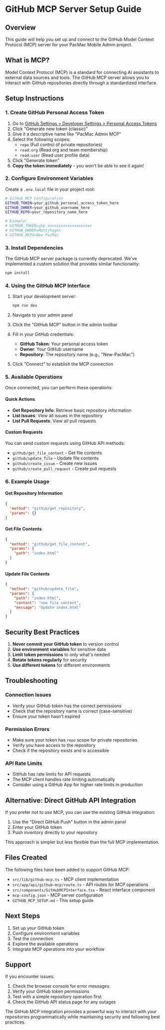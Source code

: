 # GitHub MCP Server Setup Guide

## Overview

This guide will help you set up and connect to the GitHub Model Context Protocol (MCP) server for your PacMac Mobile Admin project.

## What is MCP?

Model Context Protocol (MCP) is a standard for connecting AI assistants to external data sources and tools. The GitHub MCP server allows you to interact with GitHub repositories directly through a standardized interface.

## Setup Instructions

### 1. Create GitHub Personal Access Token

1. Go to [GitHub Settings > Developer Settings > Personal Access Tokens](https://github.com/settings/tokens)
2. Click "Generate new token (classic)"
3. Give it a descriptive name like "PacMac Admin MCP"
4. Select the following scopes:
   - `repo` (Full control of private repositories)
   - `read:org` (Read org and team membership)
   - `read:user` (Read user profile data)
5. Click "Generate token"
6. **Copy the token immediately** - you won't be able to see it again!

### 2. Configure Environment Variables

Create a `.env.local` file in your project root:

```bash
# GitHub MCP Configuration
GITHUB_TOKEN=your_github_personal_access_token_here
GITHUB_OWNER=your_github_username_here
GITHUB_REPO=your_repository_name_here

# Example:
# GITHUB_TOKEN=ghp_xxxxxxxxxxxxxxxxxxxx
# GITHUB_OWNER=Mattjhagen
# GITHUB_REPO=New-PacMac
```

### 3. Install Dependencies

The GitHub MCP server package is currently deprecated. We've implemented a custom solution that provides similar functionality:

```bash
npm install
```

### 4. Using the GitHub MCP Interface

1. Start your development server:
   ```bash
   npm run dev
   ```

2. Navigate to your admin panel
3. Click the "GitHub MCP" button in the admin toolbar
4. Fill in your GitHub credentials:
   - **GitHub Token**: Your personal access token
   - **Owner**: Your GitHub username
   - **Repository**: The repository name (e.g., "New-PacMac")

5. Click "Connect" to establish the MCP connection

### 5. Available Operations

Once connected, you can perform these operations:

#### Quick Actions
- **Get Repository Info**: Retrieve basic repository information
- **List Issues**: View all issues in the repository
- **List Pull Requests**: View all pull requests

#### Custom Requests
You can send custom requests using GitHub API methods:
- `github/get_file_content` - Get file contents
- `github/update_file` - Update file contents
- `github/create_issue` - Create new issues
- `github/create_pull_request` - Create pull requests

### 6. Example Usage

#### Get Repository Information
```json
{
  "method": "github/get_repository",
  "params": {}
}
```

#### Get File Contents
```json
{
  "method": "github/get_file_content",
  "params": {
    "path": "index.html"
  }
}
```

#### Update File Contents
```json
{
  "method": "github/update_file",
  "params": {
    "path": "index.html",
    "content": "new file content",
    "message": "Update index.html"
  }
}
```

## Security Best Practices

1. **Never commit your GitHub token** to version control
2. **Use environment variables** for sensitive data
3. **Limit token permissions** to only what's needed
4. **Rotate tokens regularly** for security
5. **Use different tokens** for different environments

## Troubleshooting

### Connection Issues
- Verify your GitHub token has the correct permissions
- Check that the repository name is correct (case-sensitive)
- Ensure your token hasn't expired

### Permission Errors
- Make sure your token has `repo` scope for private repositories
- Verify you have access to the repository
- Check if the repository exists and is accessible

### API Rate Limits
- GitHub has rate limits for API requests
- The MCP client handles rate limiting automatically
- Consider using a GitHub App for higher rate limits in production

## Alternative: Direct GitHub API Integration

If you prefer not to use MCP, you can use the existing GitHub integration:

1. Use the "Direct GitHub Push" button in the admin panel
2. Enter your GitHub token
3. Push inventory directly to your repository

This approach is simpler but less flexible than the full MCP implementation.

## Files Created

The following files have been added to support GitHub MCP:

- `src/lib/github-mcp.ts` - MCP client implementation
- `src/app/api/github-mcp/route.ts` - API routes for MCP operations
- `src/components/GitHubMCPInterface.tsx` - React interface component
- `mcp-config.json` - MCP server configuration
- `GITHUB_MCP_SETUP.md` - This setup guide

## Next Steps

1. Set up your GitHub token
2. Configure environment variables
3. Test the connection
4. Explore the available operations
5. Integrate MCP operations into your workflow

## Support

If you encounter issues:
1. Check the browser console for error messages
2. Verify your GitHub token permissions
3. Test with a simple repository operation first
4. Check the GitHub API status page for any outages

The GitHub MCP integration provides a powerful way to interact with your repositories programmatically while maintaining security and following best practices.
